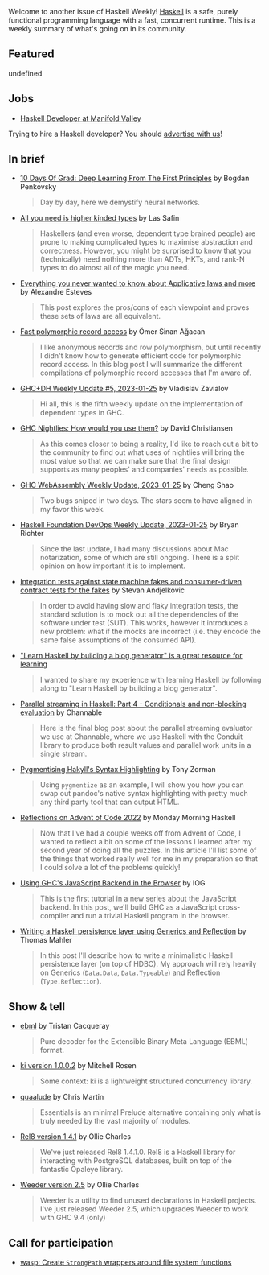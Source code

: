 Welcome to another issue of Haskell Weekly!
[Haskell](https://www.haskell.org) is a safe, purely functional programming language with a fast, concurrent runtime.
This is a weekly summary of what's going on in its community.

## Featured

undefined

## Jobs

- [Haskell Developer at Manifold Valley](https://np.reddit.com/r/haskell/comments/10iz8sv/job_listing_haskell_developer_domain_specific/)

Trying to hire a Haskell developer?
You should [advertise with us](https://haskellweekly.news/advertising.html)!

## In brief

- [10 Days Of Grad: Deep Learning From The First Principles](https://penkovsky.com/neural-networks/) by Bogdan Penkovsky
  > Day by day, here we demystify neural networks.

- [All you need is higher kinded types](https://las.rs/blog/all-you-need-is-hkt-s.html) by Las Safin
  > Haskellers (and even worse, dependent type brained people) are prone to making complicated types to maximise abstraction and correctness. However, you might be surprised to know that you (technically) need nothing more than ADTs, HKTs, and rank-N types to do almost all of the magic you need.

- [Everything you never wanted to know about Applicative laws and more](https://github.com/alexfmpe/semantic-satiation/blob/022a26b5124bb5bf7ee588cfca04a2932cfe945d/src/Posts/001-applicative-laws.md) by Alexandre Esteves
  > This post explores the pros/cons of each viewpoint and proves these sets of laws are all equivalent.

- [Fast polymorphic record access](https://osa1.net/posts/2023-01-23-fast-polymorphic-record-access.html) by Ömer Sinan Ağacan
  > I like anonymous records and row polymorphism, but until recently I didn't know how to generate efficient code for polymorphic record access. In this blog post I will summarize the different compilations of polymorphic record accesses that I'm aware of.

- [GHC+DH Weekly Update #5, 2023-01-25](https://discourse.haskell.org/t/ghc-dh-weekly-update-5-2023-01-25/5662?u=taylorfausak) by Vladislav Zavialov
  > Hi all, this is the fifth weekly update on the implementation of dependent types in GHC.

- [GHC Nightlies: How would you use them?](https://discourse.haskell.org/t/ghc-nightlies-how-would-you-use-them/5655?u=taylorfausak) by David Christiansen
  > As this comes closer to being a reality, I'd like to reach out a bit to the community to find out what uses of nightlies will bring the most value so that we can make sure that the final design supports as many peoples' and companies' needs as possible.

- [GHC WebAssembly Weekly Update, 2023-01-25](https://discourse.haskell.org/t/ghc-webassembly-weekly-update-2023-01-25/5665?u=taylorfausak) by Cheng Shao
  > Two bugs sniped in two days. The stars seem to have aligned in my favor this week.

- [Haskell Foundation DevOps Weekly Update, 2023-01-25](https://discourse.haskell.org/t/haskell-foundation-devops-weekly-update-2023-01-25/5659?u=taylorfausak) by Bryan Richter
  > Since the last update, I had many discussions about Mac notarization, some of which are still ongoing. There is a split opinion on how important it is to implement.

- [Integration tests against state machine fakes and consumer-driven contract tests for the fakes](https://github.com/stevana/property-based-testing-stateful-systems-tutorial/blob/56771f02177c4e2032c28ad1bea8508d8dc0f5f5/docs/Part03SMContractTesting.md) by Stevan Andjelkovic
  > In order to avoid having slow and flaky integration tests, the standard solution is to mock out all the dependencies of the software under test (SUT). This works, however it introduces a new problem: what if the mocks are incorrect (i.e. they encode the same false assumptions of the consumed API).

- ["Learn Haskell by building a blog generator" is a great resource for learning](https://np.reddit.com/r/haskell/comments/10jdha0/learn_haskell_by_building_a_blog_generator_is_a/)
  > I wanted to share my experience with learning Haskell by following along to "Learn Haskell by building a blog generator".

- [Parallel streaming in Haskell: Part 4 - Conditionals and non-blocking evaluation](https://www.channable.com/tech/parallel-streaming-in-haskell-part-4-conditionals-and-non-blocking-evaluation) by Channable
  > Here is the final blog post about the parallel streaming evaluator we use at Channable, where we use Haskell with the Conduit library to produce both result values and parallel work units in a single stream.

- [Pygmentising Hakyll's Syntax Highlighting](https://tony-zorman.com/posts/2023-01-21-pygmentising-hakyll.html) by Tony Zorman
  > Using `pygmentize` as an example, I will show you how you can swap out pandoc's native syntax highlighting with pretty much any third party tool that can output HTML.

- [Reflections on Advent of Code 2022](https://mmhaskell.com/blog/2023/1/23/reflections-on-advent-of-code-2022) by Monday Morning Haskell
  > Now that I've had a couple weeks off from Advent of Code, I wanted to reflect a bit on some of the lessons I learned after my second year of doing all the puzzles. In this article I'll list some of the things that worked really well for me in my preparation so that I could solve a lot of the problems quickly!

- [Using GHC's JavaScript Backend in the Browser](https://engineering.iog.io/2023-01-24-javascript-browser-tutorial/) by IOG
  > This is the first tutorial in a new series about the JavaScript backend. In this post, we'll build GHC as a JavaScript cross-compiler and run a trivial Haskell program in the browser.

- [Writing a Haskell persistence layer using Generics and Reflection](https://thma.github.io/posts/2023-01-21-a-haskell-persistence-layer-using-generics-and-reflection.html) by Thomas Mahler
  > In this post I'll describe how to write a minimalistic Haskell persistence layer (on top of HDBC). My approach will rely heavily on Generics (`Data.Data`, `Data.Typeable`) and Reflection (`Type.Reflection`).

## Show & tell

- [ebml](https://discourse.haskell.org/t/ann-ebml-0-1-0-0-a-pure-ebml-webm-parser/5648?u=taylorfausak) by Tristan Cacqueray
  > Pure decoder for the Extensible Binary Meta Language (EBML) format.

- [ki version 1.0.0.2](https://discourse.haskell.org/t/ann-ki-1-0-0-2-fixes-a-small-correctness-bug/5664?u=taylorfausak) by Mitchell Rosen
  > Some context: ki is a lightweight structured concurrency library.

- [quaalude](https://hackage.haskell.org/package/quaalude-0.0.0.0) by Chris Martin
  > Essentials is an minimal Prelude alternative containing only what is truly needed by the vast majority of modules.

- [Rel8 version 1.4.1](https://discourse.haskell.org/t/rel8-1-4-1-0-released/5632?u=taylorfausak0) by Ollie Charles
  > We've just released Rel8 1.4.1.0. Rel8 is a Haskell library for interacting with PostgreSQL databases, built on top of the fantastic Opaleye library.

- [Weeder version 2.5](https://discourse.haskell.org/t/weeder-2-5-released-with-support-for-ghc-9-4/5633?u=taylorfausak) by Ollie Charles
  > Weeder is a utility to find unused declarations in Haskell projects. I've just released Weeder 2.5, which upgrades Weeder to work with GHC 9.4 (only)

## Call for participation

- [wasp: Create `StrongPath` wrappers around file system functions](https://github.com/wasp-lang/wasp/issues/972)
